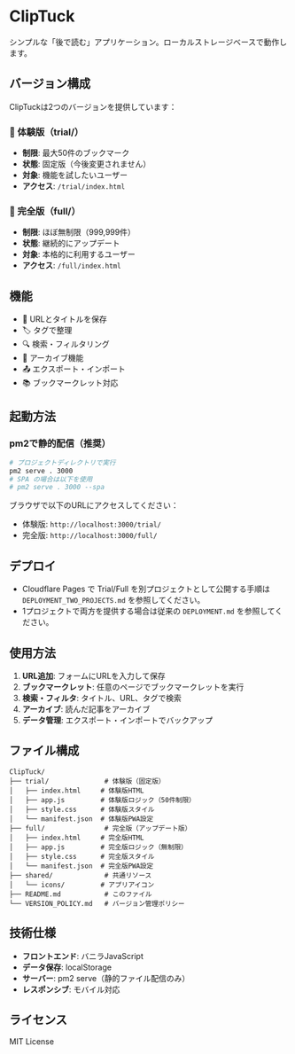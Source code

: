 # ClipTuck

シンプルな「後で読む」アプリケーション。ローカルストレージベースで動作します。

## バージョン構成

ClipTuckは2つのバージョンを提供しています：

### 📝 体験版（trial/）
- **制限**: 最大50件のブックマーク
- **状態**: 固定版（今後変更されません）
- **対象**: 機能を試したいユーザー
- **アクセス**: `/trial/index.html`

### 🚀 完全版（full/）
- **制限**: ほぼ無制限（999,999件）
- **状態**: 継続的にアップデート
- **対象**: 本格的に利用するユーザー
- **アクセス**: `/full/index.html`

## 機能

- 📖 URLとタイトルを保存
- 🏷️ タグで整理
- 🔍 検索・フィルタリング
- 📁 アーカイブ機能
- 📤 エクスポート・インポート
- 📚 ブックマークレット対応

## 起動方法

### pm2で静的配信（推奨）

```bash
# プロジェクトディレクトリで実行
pm2 serve . 3000
# SPA の場合は以下を使用
# pm2 serve . 3000 --spa
```

ブラウザで以下のURLにアクセスしてください：
- 体験版: `http://localhost:3000/trial/`
- 完全版: `http://localhost:3000/full/`

## デプロイ

- Cloudflare Pages で Trial/Full を別プロジェクトとして公開する手順は `DEPLOYMENT_TWO_PROJECTS.md` を参照してください。
- 1プロジェクトで両方を提供する場合は従来の `DEPLOYMENT.md` を参照してください。

## 使用方法

1. **URL追加**: フォームにURLを入力して保存
2. **ブックマークレット**: 任意のページでブックマークレットを実行
3. **検索・フィルタ**: タイトル、URL、タグで検索
4. **アーカイブ**: 読んだ記事をアーカイブ
5. **データ管理**: エクスポート・インポートでバックアップ

## ファイル構成

```
ClipTuck/
├── trial/              # 体験版（固定版）
│   ├── index.html     # 体験版HTML
│   ├── app.js         # 体験版ロジック（50件制限）
│   ├── style.css      # 体験版スタイル
│   └── manifest.json  # 体験版PWA設定
├── full/               # 完全版（アップデート版）
│   ├── index.html     # 完全版HTML
│   ├── app.js         # 完全版ロジック（無制限）
│   ├── style.css      # 完全版スタイル
│   └── manifest.json  # 完全版PWA設定
├── shared/             # 共通リソース
│   └── icons/         # アプリアイコン
├── README.md           # このファイル
└── VERSION_POLICY.md   # バージョン管理ポリシー
```

## 技術仕様

- **フロントエンド**: バニラJavaScript
- **データ保存**: localStorage
- **サーバー**: pm2 serve（静的ファイル配信のみ）
- **レスポンシブ**: モバイル対応

## ライセンス

MIT License
